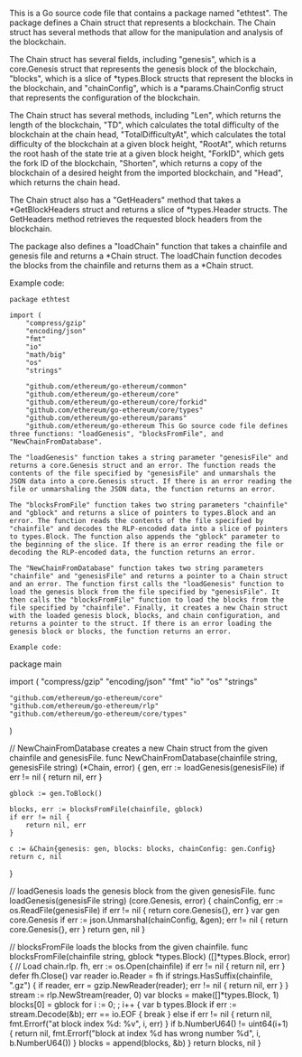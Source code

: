 This is a Go source code file that contains a package named "ethtest". The package defines a Chain struct that represents a blockchain. The Chain struct has several methods that allow for the manipulation and analysis of the blockchain.

The Chain struct has several fields, including "genesis", which is a core.Genesis struct that represents the genesis block of the blockchain, "blocks", which is a slice of *types.Block structs that represent the blocks in the blockchain, and "chainConfig", which is a *params.ChainConfig struct that represents the configuration of the blockchain.

The Chain struct has several methods, including "Len", which returns the length of the blockchain, "TD", which calculates the total difficulty of the blockchain at the chain head, "TotalDifficultyAt", which calculates the total difficulty of the blockchain at a given block height, "RootAt", which returns the root hash of the state trie at a given block height, "ForkID", which gets the fork ID of the blockchain, "Shorten", which returns a copy of the blockchain of a desired height from the imported blockchain, and "Head", which returns the chain head.

The Chain struct also has a "GetHeaders" method that takes a *GetBlockHeaders struct and returns a slice of *types.Header structs. The GetHeaders method retrieves the requested block headers from the blockchain.

The package also defines a "loadChain" function that takes a chainfile and genesis file and returns a *Chain struct. The loadChain function decodes the blocks from the chainfile and returns them as a *Chain struct.

Example code:

```
package ethtest

import (
	"compress/gzip"
	"encoding/json"
	"fmt"
	"io"
	"math/big"
	"os"
	"strings"

	"github.com/ethereum/go-ethereum/common"
	"github.com/ethereum/go-ethereum/core"
	"github.com/ethereum/go-ethereum/core/forkid"
	"github.com/ethereum/go-ethereum/core/types"
	"github.com/ethereum/go-ethereum/params"
	"github.com/ethereum/go-ethereum This Go source code file defines three functions: "loadGenesis", "blocksFromFile", and "NewChainFromDatabase".

The "loadGenesis" function takes a string parameter "genesisFile" and returns a core.Genesis struct and an error. The function reads the contents of the file specified by "genesisFile" and unmarshals the JSON data into a core.Genesis struct. If there is an error reading the file or unmarshaling the JSON data, the function returns an error.

The "blocksFromFile" function takes two string parameters "chainfile" and "gblock" and returns a slice of pointers to types.Block and an error. The function reads the contents of the file specified by "chainfile" and decodes the RLP-encoded data into a slice of pointers to types.Block. The function also appends the "gblock" parameter to the beginning of the slice. If there is an error reading the file or decoding the RLP-encoded data, the function returns an error.

The "NewChainFromDatabase" function takes two string parameters "chainfile" and "genesisFile" and returns a pointer to a Chain struct and an error. The function first calls the "loadGenesis" function to load the genesis block from the file specified by "genesisFile". It then calls the "blocksFromFile" function to load the blocks from the file specified by "chainfile". Finally, it creates a new Chain struct with the loaded genesis block, blocks, and chain configuration, and returns a pointer to the struct. If there is an error loading the genesis block or blocks, the function returns an error.

Example code:

```
package main

import (
	"compress/gzip"
	"encoding/json"
	"fmt"
	"io"
	"os"
	"strings"

	"github.com/ethereum/go-ethereum/core"
	"github.com/ethereum/go-ethereum/rlp"
	"github.com/ethereum/go-ethereum/core/types"
)

// NewChainFromDatabase creates a new Chain struct from the given chainfile and genesisFile.
func NewChainFromDatabase(chainfile string, genesisFile string) (*Chain, error) {
	gen, err := loadGenesis(genesisFile)
	if err != nil {
		return nil, err
	}

	gblock := gen.ToBlock()

	blocks, err := blocksFromFile(chainfile, gblock)
	if err != nil {
		return nil, err
	}

	c := &Chain{genesis: gen, blocks: blocks, chainConfig: gen.Config}
	return c, nil
}

// loadGenesis loads the genesis block from the given genesisFile.
func loadGenesis(genesisFile string) (core.Genesis, error) {
	chainConfig, err := os.ReadFile(genesisFile)
	if err != nil {
		return core.Genesis{}, err
	}
	var gen core.Genesis
	if err := json.Unmarshal(chainConfig, &gen); err != nil {
		return core.Genesis{}, err
	}
	return gen, nil
}

// blocksFromFile loads the blocks from the given chainfile.
func blocksFromFile(chainfile string, gblock *types.Block) ([]*types.Block, error) {
	// Load chain.rlp.
	fh, err := os.Open(chainfile)
	if err != nil {
		return nil, err
	}
	defer fh.Close()
	var reader io.Reader = fh
	if strings.HasSuffix(chainfile, ".gz") {
		if reader, err = gzip.NewReader(reader); err != nil {
			return nil, err
		}
	}
	stream := rlp.NewStream(reader, 0)
	var blocks = make([]*types.Block, 1)
	blocks[0] = gblock
	for i := 0; ; i++ {
		var b types.Block
		if err := stream.Decode(&b); err == io.EOF {
			break
		} else if err != nil {
			return nil, fmt.Errorf("at block index %d: %v", i, err)
		}
		if b.NumberU64() != uint64(i+1) {
			return nil, fmt.Errorf("block at index %d has wrong number %d", i, b.NumberU64())
		}
		blocks = append(blocks, &b)
	}
	return blocks, nil
}
```